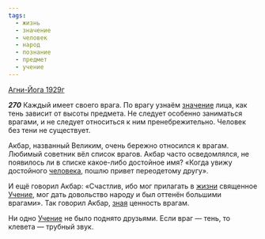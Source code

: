 ```yaml
---
tags:
  - жизнь
  - значение
  - человек
  - народ
  - познание
  - предмет
  - учение
---
```


[Агни-Йога 1929г](/agni/1929)

___270___
Каждый имеет своего врага. По врагу узнаём [значение](/tag/#значение) лица, как тень зависит от высоты предмета. Не следует особенно заниматься врагами, и не следует относиться к ним пренебрежительно. Человек без тени не существует.   

Акбар, названный Великим, очень бережно относился к врагам. Любимый советник вёл список врагов. Акбар часто осведомлялся, не появилось ли в списке какое-либо достойное имя? «Когда увижу достойного [человека](/tag/#человек), пошлю привет переодетому другу».   

И ещё говорил Акбар: «Счастлив, ибо мог прилагать в [жизни](/tag/#жизнь) священное [Учение](/tag/#учение), мог дать довольство народу и был оттенён большими врагами». Так говорил Акбар, [зная](/tag/#познание) ценность врагам.   

Ни одно [Учение](/tag/#учение) не было поднято друзьями. Если враг — тень, то клевета — трубный звук.